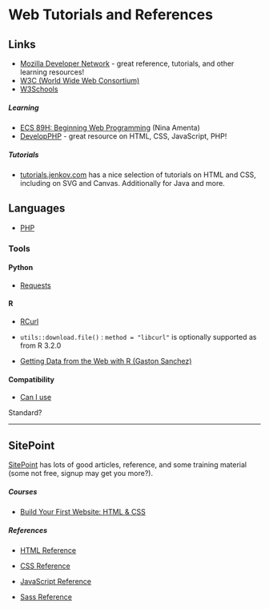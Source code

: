 # Web Tutorials and References

## Links

* [Mozilla Developer Network](https://developer.mozilla.org/en-US/) - great reference, tutorials, and other learning resources!
* [W3C (World Wide Web Consortium)](http://www.w3.org/)
* [W3Schools](http://www.w3schools.com/)

##### Learning

* [ECS 89H: Beginning Web Programming](http://web.cs.ucdavis.edu/~amenta/s15/ecs89h) (Nina Amenta)
* [DevelopPHP](https://www.developphp.com/) - great resource on HTML, CSS, JavaScript, PHP!

##### Tutorials

* [tutorials.jenkov.com](http://tutorials.jenkov.com/) has a nice selection of tutorials on HTML and CSS, including on SVG and Canvas. Additionally for Java and more.

## Languages

* [PHP](https://php.net)

### Tools

#### Python

* [Requests](http://python-requests.org)

#### R

* [RCurl](http://www.omegahat.org/RCurl)
* `utils::download.file()` : `method = "libcurl"` is optionally supported as from R 3.2.0

* [Getting Data from the Web with R (Gaston Sanchez)](http://gastonsanchez.com/work/webdata)

#### Compatibility

* [Can I use](http://caniuse.com/#home)

Standard?

---

## SitePoint

[SitePoint](http://www.sitepoint.com/) has lots of good articles, reference, and some training material (some not free, signup may get you more?).

##### Courses

* [Build Your First Website: HTML & CSS](http://www.sitepoint.com/courses/build-your-first-html-css/)

##### References

* [HTML Reference](http://reference.sitepoint.com/html)
* [CSS Reference](http://reference.sitepoint.com/css)
* [JavaScript Reference](http://reference.sitepoint.com/javascript)

* [Sass Reference](http://www.sitepoint.com/sass-reference/)
